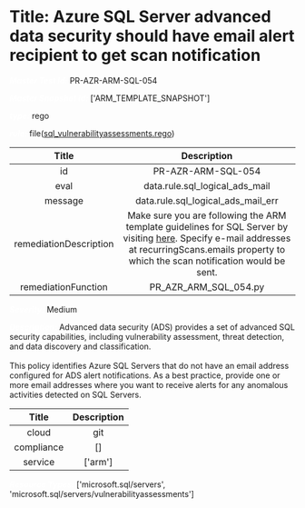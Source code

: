 



# Title: Azure SQL Server advanced data security should have email alert recipient to get scan notification


***<font color="white">Master Test Id:</font>*** PR-AZR-ARM-SQL-054

***<font color="white">Master Snapshot Id:</font>*** ['ARM_TEMPLATE_SNAPSHOT']

***<font color="white">type:</font>*** rego

***<font color="white">rule:</font>*** file([sql_vulnerabilityassessments.rego])  
  
  
  
  

|Title|Description|
| :---: | :---: |
|id|PR-AZR-ARM-SQL-054|
|eval|data.rule.sql_logical_ads_mail|
|message|data.rule.sql_logical_ads_mail_err|
|remediationDescription|Make sure you are following the ARM template guidelines for SQL Server by visiting <a href='https://docs.microsoft.com/en-us/azure/templates/microsoft.sql/servers/vulnerabilityassessments?tabs=json' target='_blank'>here</a>. Specify e-mail addresses at recurringScans.emails property to which the scan notification would be sent.|
|remediationFunction|PR_AZR_ARM_SQL_054.py|


***<font color="white">Severity:</font>*** Medium

***<font color="white">Description:</font>*** Advanced data security (ADS) provides a set of advanced SQL security capabilities, including vulnerability assessment, threat detection, and data discovery and classification.<br><br>This policy identifies Azure SQL Servers that do not have an email address configured for ADS alert notifications. As a best practice, provide one or more email addresses where you want to receive alerts for any anomalous activities detected on SQL Servers.  
  
  

|Title|Description|
| :---: | :---: |
|cloud|git|
|compliance|[]|
|service|['arm']|


***<font color="white">Resource Types:</font>*** ['microsoft.sql/servers', 'microsoft.sql/servers/vulnerabilityassessments']


[sql_vulnerabilityassessments.rego]: https://github.com/prancer-io/prancer-compliance-test/tree/master/azure/iac/sql_vulnerabilityassessments.rego
